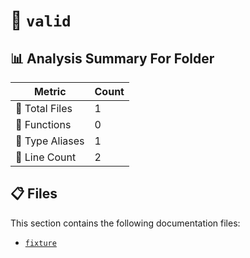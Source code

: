 # 📁 `valid`

## 📊 Analysis Summary For Folder

| Metric | Count |
|--------|-------|
| 📁 Total Files | 1 |
| 🔧 Functions | 0 |
| 📑 Type Aliases | 1 |
| 🔢 Line Count | 2 |


## 📋 Files

This section contains the following documentation files:

- [`fixture`](./fixture.md)